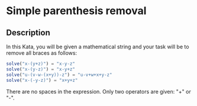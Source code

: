 # Simple parenthesis removal

## Description

In this Kata, you will be given a mathematical string and your task will be to remove all braces as follows:

```js
solve("x-(y+z)") = "x-y-z"
solve("x-(y-z)") = "x-y+z"
solve("u-(v-w-(x+y))-z") = "u-v+w+x+y-z"
solve("x-(-y-z)") = "x+y+z"
```

There are no spaces in the expression. Only two operators are given: "+" or "-".
